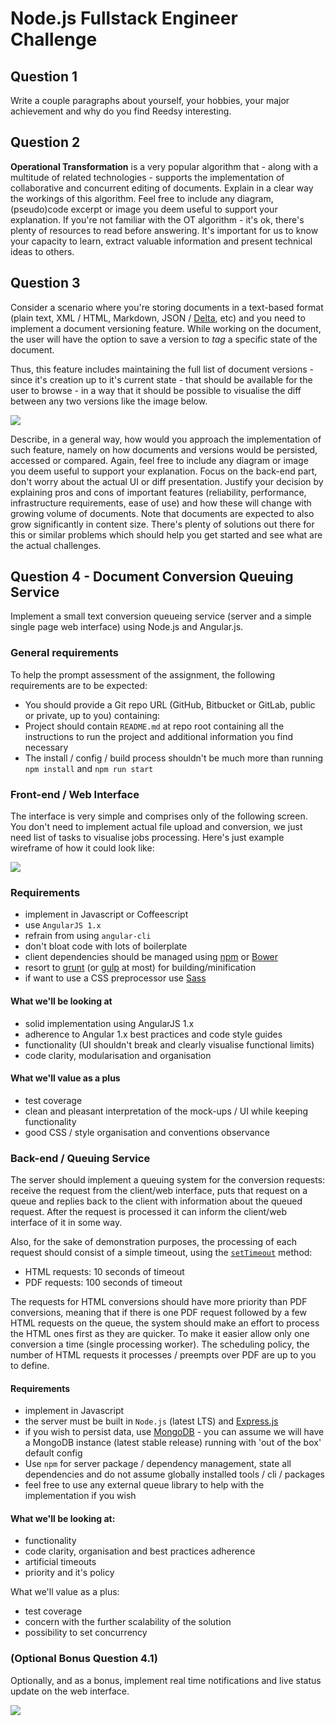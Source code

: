 # Node.js Fullstack Engineer Challenge

## Question 1

Write a couple paragraphs about yourself, your hobbies, your major achievement and why do you find Reedsy interesting.

## Question 2

**Operational Transformation** is a very popular algorithm that - along with a multitude of related technologies - supports the implementation of collaborative and concurrent editing of documents. Explain in a clear way the workings of this algorithm. Feel free to include any diagram, (pseudo)code excerpt or image you deem useful to support your explanation. If you're not familiar with the OT algorithm - it's ok, there's plenty of resources to read before answering. It's important for us to know your capacity to learn, extract valuable information and present technical ideas to others.

## Question 3

Consider a scenario where you're storing documents in a text-based format (plain text, XML / HTML, Markdown, JSON / [Delta](https://quilljs.com/docs/delta), etc) and you need to implement a document versioning feature. While working on the document, the user will have the option to save a version to *tag* a specific state of the document.

Thus, this feature includes maintaining the full list of document versions - since it's creation up to it's current state - that should be available for the user to browse - in a way that it should be possible to visualise the diff between any two versions like the image below.

![](http://content.gcflearnfree.org/topics/174/wd10_reviewing_example.png)

Describe, in a general way, how would you approach the implementation of such feature, namely on how documents and versions would be persisted, accessed or compared. Again, feel free to include any diagram or image you deem useful to support your explanation. Focus on the back-end part, don't worry about the actual UI or diff presentation. Justify your decision by explaining pros and cons of important features (reliability, performance, infrastructure requirements, ease of use) and how these will change with growing volume of documents. Note that documents are expected to also grow significantly in content size. There's plenty of solutions out there for this or similar problems which should help you get started and see what are the actual challenges.

## Question 4 - Document Conversion Queuing Service

Implement a small text conversion queueing service (server and a simple single page web interface) using Node.js and Angular.js.

### General requirements

To help the prompt assessment of the assignment, the following requirements are to be expected:

* You should provide a Git repo URL (GitHub, Bitbucket or GitLab, public or private, up to you) containing:
* Project should contain `README.md` at repo root containing all the instructions to run the project and additional information you find necessary
* The install / config / build process shouldn't be much more than running `npm install` and `npm run start`

### Front-end / Web Interface

The interface is very simple and comprises only of the following screen. You don't need to implement actual file upload and conversion, we just need list of tasks to visualise jobs processing. Here's just example wireframe of how it could look like:

![](https://gist.githubusercontent.com/pedrosanta/ae0c133195fdcdb9663a41bb0cfb253a/raw/d91f7e00776fa576ba3b7ce6d094936dd158cb8f/1-conversions-screen.png)

### Requirements

* implement in Javascript or Coffeescript
* use `AngularJS 1.x`
* refrain from using `angular-cli`
* don't bloat code with lots of boilerplate
* client dependencies should be managed using [npm](https://www.npmjs.com) or [Bower](https://bower.io)
* resort to [grunt](https://gruntjs.com) (or [gulp](http://gulpjs.com) at most) for building/minification
* if want to use a CSS preprocessor use [Sass](http://sass-lang.com)

#### What we'll be looking at

* solid implementation using AngularJS 1.x
* adherence to Angular 1.x best practices and code style guides
* functionality (UI shouldn't break and clearly visualise functional limits)
* code clarity, modularisation and organisation

#### What we'll value as a plus

* test coverage
* clean and pleasant interpretation of the mock-ups / UI while keeping functionality
* good CSS / style organisation and conventions observance

### Back-end / Queuing Service

The server should implement a queuing system for the conversion requests: receive the request from the client/web interface, puts that request on a queue and replies back to the client with information about the queued request. After the request is processed it can inform the client/web interface of it in some way.

Also, for the sake of demonstration purposes, the processing of each request should consist of a simple timeout, using the [`setTimeout`](https://nodejs.org/api/timers.html#timers_settimeout_callback_delay_args) method:

* HTML requests: 10 seconds of timeout
* PDF requests: 100 seconds of timeout

The requests for HTML conversions should have more priority than PDF conversions, meaning that if there is one PDF request followed by a few HTML requests on the queue, the system should make an effort to process the HTML ones first as they are quicker. To make it easier allow only one conversion a time (single processing worker). The scheduling policy, the number of HTML requests it processes / preempts over PDF are up to you to define.

#### Requirements

* implement in Javascript
* the server must be built in `Node.js` (latest LTS) and [Express.js](http://expressjs.com)
* if you wish to persist data, use [MongoDB](https://www.mongodb.com) - you can assume we will have a MongoDB instance (latest stable release) running with 'out of the box' default config
* Use `npm` for server package / dependency management, state all dependencies and do not assume globally installed tools / cli / packages
* feel free to use any external queue library to help with the implementation if you wish

#### What we'll be looking at:

* functionality
* code clarity, organisation and best practices adherence
* artificial timeouts
* priority and it's policy

What we'll value as a plus:

* test coverage
* concern with the further scalability of the solution
* possibility to set concurrency

### (Optional Bonus Question 4.1)

Optionally, and as a bonus, implement real time notifications and live status update on the web interface.

![](https://gist.githubusercontent.com/pedrosanta/ae0c133195fdcdb9663a41bb0cfb253a/raw/d91f7e00776fa576ba3b7ce6d094936dd158cb8f/2-conversions-notifications-screen.png)
